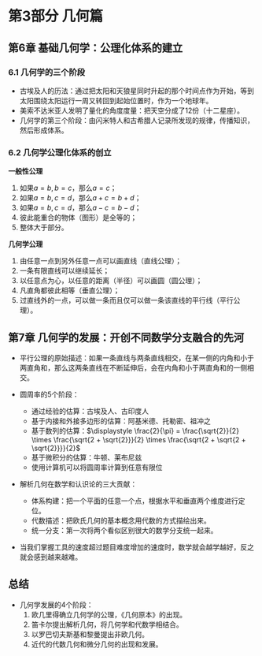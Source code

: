 # 第3部分 几何篇

## 第6章 基础几何学：公理化体系的建立

### 6.1 几何学的三个阶段

- 古埃及人的历法：通过把太阳和天狼星同时升起的那个时间点作为开始，等到太阳围绕太阳运行一周又转回到起始位置时，作为一个地球年。
- 美索不达米亚人发明了量化的角度度量：把天空分成了12份（十二星座）。
- 几何学的第三个阶段：由闪米特人和古希腊人记录所发现的规律，传播知识，然后形成体系。

### 6.2 几何学公理化体系的创立

**一般性公理**
1. 如果$a = b, b = c$，那么$a = c$；
2. 如果$a = b, c = d$，那么$a + c = b + d$；
3. 如果$a = b, c = d$，那么$a - c = b - d$；
4. 彼此能重合的物体（图形）是全等的；
5. 整体大于部分。

**几何学公理**
1. 由任意一点到另外任意一点可以画直线（直线公理）；
2. 一条有限直线可以继续延长；
3. 以任意点为心，以任意的距离（半径）可以画圆（圆公理）；
4. 凡直角都彼此相等（垂直公理）；
5. 过直线外的一点，可以做一条而且仅可以做一条该直线的平行线（平行公理）。

## 第7章 几何学的发展：开创不同数学分支融合的先河

- 平行公理的原始描述：如果一条直线与两条直线相交，在某一侧的内角和小于两直角和，那么这两条直线在不断延伸后，会在内角和小于两直角和的一侧相交。
- 圆周率的5个阶段：
    - 通过经验的估算：古埃及人、古印度人
    - 基于内接和外接多边形的估算：阿基米德、托勒密、祖冲之
    - 基于数列的估算：$\displaystyle \frac{2}{\pi} = \frac{\sqrt{2}}{2} \times \frac{\sqrt{2 + \sqrt{2}}}{2} \times \frac{\sqrt{2 + \sqrt{2 + \sqrt{2}}}}{2}$
    - 基于微积分的估算：牛顿、莱布尼兹
    - 使用计算机可以将圆周率计算到任意有限位

- 解析几何在数学和认识论的三大贡献：
    - 体系构建：把一个平面的任意一个点，根据水平和垂直两个维度进行定位。
    - 代数描述：把欧氏几何的基本概念用代数的方式描绘出来。
    - 统一分支：第一次将两个看似区别很大的数学分支统一起来。
- 当我们掌握工具的速度超过题目难度增加的速度时，数学就会越学越好，反之就会感到越来越难。

## 总结

- 几何学发展的4个阶段：
    1. 欧几里得确立几何学的公理，《几何原本》的出现。
    2. 笛卡尔提出解析几何，将几何学和代数学相结合。
    3. 以罗巴切夫斯基和黎曼提出非欧几何。
    4. 近代的代数几何和微分几何的出现和发展。
